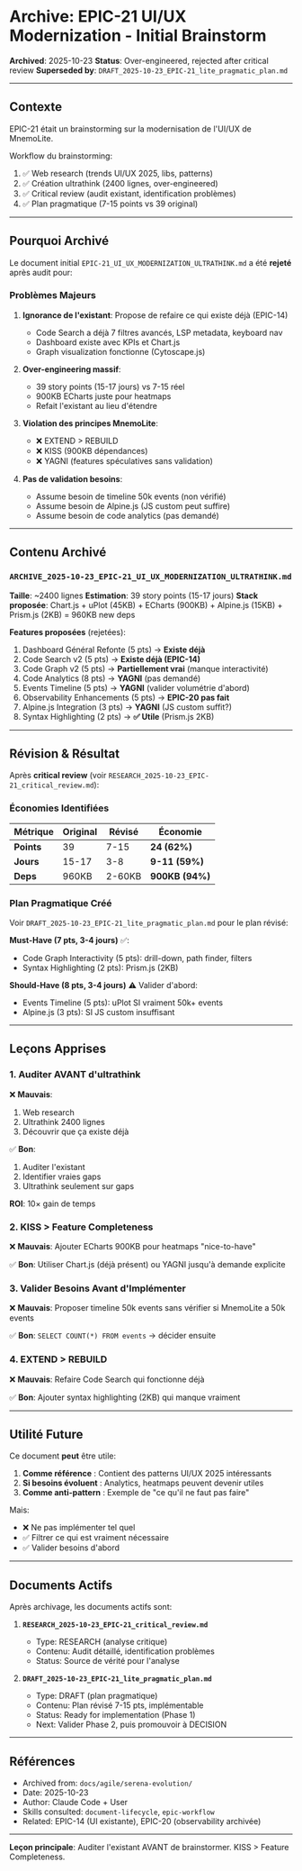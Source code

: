 # Archive: EPIC-21 UI/UX Modernization - Initial Brainstorm

**Archived**: 2025-10-23
**Status**: Over-engineered, rejected after critical review
**Superseded by**: `DRAFT_2025-10-23_EPIC-21_lite_pragmatic_plan.md`

---

## Contexte

EPIC-21 était un brainstorming sur la modernisation de l'UI/UX de MnemoLite.

Workflow du brainstorming:
1. ✅ Web research (trends UI/UX 2025, libs, patterns)
2. ✅ Création ultrathink (2400 lignes, over-engineered)
3. ✅ Critical review (audit existant, identification problèmes)
4. ✅ Plan pragmatique (7-15 points vs 39 original)

---

## Pourquoi Archivé

Le document initial `EPIC-21_UI_UX_MODERNIZATION_ULTRATHINK.md` a été **rejeté** après audit pour:

### Problèmes Majeurs

1. **Ignorance de l'existant**: Propose de refaire ce qui existe déjà (EPIC-14)
   - Code Search a déjà 7 filtres avancés, LSP metadata, keyboard nav
   - Dashboard existe avec KPIs et Chart.js
   - Graph visualization fonctionne (Cytoscape.js)

2. **Over-engineering massif**:
   - 39 story points (15-17 jours) vs 7-15 réel
   - 900KB ECharts juste pour heatmaps
   - Refait l'existant au lieu d'étendre

3. **Violation des principes MnemoLite**:
   - ❌ EXTEND > REBUILD
   - ❌ KISS (900KB dépendances)
   - ❌ YAGNI (features spéculatives sans validation)

4. **Pas de validation besoins**:
   - Assume besoin de timeline 50k events (non vérifié)
   - Assume besoin de Alpine.js (JS custom peut suffire)
   - Assume besoin de code analytics (pas demandé)

---

## Contenu Archivé

### `ARCHIVE_2025-10-23_EPIC-21_UI_UX_MODERNIZATION_ULTRATHINK.md`

**Taille**: ~2400 lignes
**Estimation**: 39 story points (15-17 jours)
**Stack proposée**: Chart.js + uPlot (45KB) + ECharts (900KB) + Alpine.js (15KB) + Prism.js (2KB) = 960KB new deps

**Features proposées** (rejetées):
1. Dashboard Général Refonte (5 pts) → **Existe déjà**
2. Code Search v2 (5 pts) → **Existe déjà (EPIC-14)**
3. Code Graph v2 (5 pts) → **Partiellement vrai** (manque interactivité)
4. Code Analytics (8 pts) → **YAGNI** (pas demandé)
5. Events Timeline (5 pts) → **YAGNI** (valider volumétrie d'abord)
6. Observability Enhancements (5 pts) → **EPIC-20 pas fait**
7. Alpine.js Integration (3 pts) → **YAGNI** (JS custom suffit?)
8. Syntax Highlighting (2 pts) → **✅ Utile** (Prism.js 2KB)

---

## Révision & Résultat

Après **critical review** (voir `RESEARCH_2025-10-23_EPIC-21_critical_review.md`):

### Économies Identifiées

| Métrique | Original | Révisé | Économie |
|----------|----------|--------|----------|
| **Points** | 39 | 7-15 | **24 (62%)** |
| **Jours** | 15-17 | 3-8 | **9-11 (59%)** |
| **Deps** | 960KB | 2-60KB | **900KB (94%)** |

### Plan Pragmatique Créé

Voir `DRAFT_2025-10-23_EPIC-21_lite_pragmatic_plan.md` pour le plan révisé:

**Must-Have (7 pts, 3-4 jours)** ✅:
- Code Graph Interactivity (5 pts): drill-down, path finder, filters
- Syntax Highlighting (2 pts): Prism.js (2KB)

**Should-Have (8 pts, 3-4 jours)** ⚠️ Valider d'abord:
- Events Timeline (5 pts): uPlot SI vraiment 50k+ events
- Alpine.js (3 pts): SI JS custom insuffisant

---

## Leçons Apprises

### 1. Auditer AVANT d'ultrathink

❌ **Mauvais**:
1. Web research
2. Ultrathink 2400 lignes
3. Découvrir que ça existe déjà

✅ **Bon**:
1. Auditer l'existant
2. Identifier vraies gaps
3. Ultrathink seulement sur gaps

**ROI**: 10× gain de temps

### 2. KISS > Feature Completeness

❌ **Mauvais**: Ajouter ECharts 900KB pour heatmaps "nice-to-have"

✅ **Bon**: Utiliser Chart.js (déjà présent) ou YAGNI jusqu'à demande explicite

### 3. Valider Besoins Avant d'Implémenter

❌ **Mauvais**: Proposer timeline 50k events sans vérifier si MnemoLite a 50k events

✅ **Bon**: `SELECT COUNT(*) FROM events` → décider ensuite

### 4. EXTEND > REBUILD

❌ **Mauvais**: Refaire Code Search qui fonctionne déjà

✅ **Bon**: Ajouter syntax highlighting (2KB) qui manque vraiment

---

## Utilité Future

Ce document **peut** être utile:
1. **Comme référence** : Contient des patterns UI/UX 2025 intéressants
2. **Si besoins évoluent** : Analytics, heatmaps peuvent devenir utiles
3. **Comme anti-pattern** : Exemple de "ce qu'il ne faut pas faire"

Mais:
- ❌ Ne pas implémenter tel quel
- ✅ Filtrer ce qui est vraiment nécessaire
- ✅ Valider besoins d'abord

---

## Documents Actifs

Après archivage, les documents actifs sont:

1. **`RESEARCH_2025-10-23_EPIC-21_critical_review.md`**
   - Type: RESEARCH (analyse critique)
   - Contenu: Audit détaillé, identification problèmes
   - Status: Source de vérité pour l'analyse

2. **`DRAFT_2025-10-23_EPIC-21_lite_pragmatic_plan.md`**
   - Type: DRAFT (plan pragmatique)
   - Contenu: Plan révisé 7-15 pts, implémentable
   - Status: Ready for implementation (Phase 1)
   - Next: Valider Phase 2, puis promouvoir à DECISION

---

## Références

- Archived from: `docs/agile/serena-evolution/`
- Date: 2025-10-23
- Author: Claude Code + User
- Skills consulted: `document-lifecycle`, `epic-workflow`
- Related: EPIC-14 (UI existante), EPIC-20 (observability archivée)

---

**Leçon principale**: Auditer l'existant AVANT de brainstormer. KISS > Feature Completeness.
